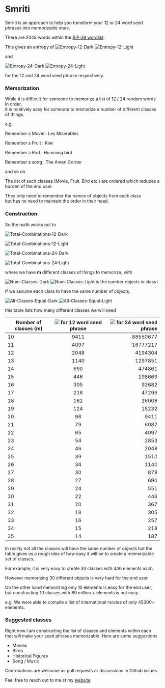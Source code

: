 # Smriti

Smriti is an approach to help you transform your 12 or 24 word seed phrases into memorizable ones.

There are 2048 words within the [BIP-39 wordlist](https://github.com/bitcoin/bips/blob/master/bip-0039/english.txt).

This gives an entropy of
![Entropy-12-Dark](https://render.githubusercontent.com/render/math?math=\color{white}2048^{12}=2^132#gh-dark-mode-only)
![Entropy-12-Light](https://render.githubusercontent.com/render/math?math=\color{black}2048^{12}=2^132#gh-light-mode-only)

 and 

![Entropy-24-Dark](https://render.githubusercontent.com/render/math?math=\color{white}2048^{12}=2^264#gh-dark-mode-only)
![Entropy-24-Light](https://render.githubusercontent.com/render/math?math=\color{black}2048^{12}=2^264#gh-light-mode-only)

 for the 12 and 24 word seed phrase respectively.


### Memorization

While it is difficult for someone to memorize a list of 12 / 24 random words in order,<br> it is relatively easy for someone to memorize a number of different classes of things.

e.g.

Remember a Movie : Les Miserables

Remember a Fruit : Kiwi

Remember a Bird : Humming bird

Remember a song : The Amen Corner

and so on

The list of such classes (Movie, Fruit, Bird etc.) are ordered which reduces a <br> burden of the end user. 

They only need to remember the names of objects from each class  <br>  but has no need to maintain the order in their head.

### Construction 
So the math works out to

![Total-Combinations-12-Dark](https://render.githubusercontent.com/render/math?math=\color{white}{N(c_{1})}*{N(c_{2})}*{N(c_{3})}*...*{N(c_{m})}=2^132#gh-dark-mode-only)

![Total-Combinations-12-Light](https://render.githubusercontent.com/render/math?math=\color{black}{N(c_{1})}*{N(c_{2})}*{N(c_{3})}*...*{N(c_{m})}=2^132#gh-light-mode-only)

![Total-Combinations-24-Dark](https://render.githubusercontent.com/render/math?math=\color{white}{N(c_{1})}*{N(c_{2})}*{N(c_{3})}*...*{N(c_{m})}=2^264#gh-dark-mode-only)

![Total-Combinations-24-Light](https://render.githubusercontent.com/render/math?math=\color{black}{N(c_{1})}*{N(c_{2})}*{N(c_{3})}*...*{N(c_{m})}=2^264#gh-light-mode-only)


where we have <b>m</b> different classes of things to memorize, with

![Num-Classes-Dark](https://render.githubusercontent.com/render/math?math=\color{white}{N(c_{i})}#gh-dark-mode-only) 
![Num-Classes-Light](https://render.githubusercontent.com/render/math?math=\color{black}{N(c_{i})}#gh-light-mode-only) is the number objects in class i

If we assume each class to have the same number of objects, <br>

![All-Classes-Equal-Dark](https://render.githubusercontent.com/render/math?math=\color{white}{N(c_{1})}={N(c_{2})}={N(c_{3})}=...={N(c_{m})}#gh-dark-mode-only)
![All-Classes-Equal-Light](https://render.githubusercontent.com/render/math?math=\color{black}{N(c_{1})}={N(c_{2})}={N(c_{3})}=...={N(c_{m})}#gh-light-mode-only)

this table lists how many different classes we will need

| Number of classes (m)   | <img src="https://render.githubusercontent.com/render/math?math={N(c_{m})}"> for 12 word seed phrase |  <img src="https://render.githubusercontent.com/render/math?math={N(c_{m})}"> for 24 word seed phrase  |
|----------|:-------------:|------:|
|10|9411|88550677|
|11|4097|16777217|
|12|2048|4194304|
|13|1140|1297851|
|14|690|474861|
|15|446|198669|
|16|305|92682|
|17|218|47296|
|18|162|26008|
|19|124|15232|
|20|98|9411|
|21|79|6087|
|22|65|4097|
|23|54|2853|
|24|46|2048|
|25|39|1510|
|26|34|1140|
|27|30|878|
|28|27|690|
|29|24|551|
|30|22|446|
|31|20|367|
|32|18|305|
|33|16|257|
|34|15|218|
|35|14|187|

In reality not all the classes will have the same number of objects but the table gives us a rough idea of how easy it will be to create a memorizable set of classes.

For example,  it is very easy to create 30 classes with 446 elements each.

However memorizing 30 different objects is very hard for the end user.

On the other hand memorizing only 10 elements is easy for the end user, <br> but constructing 10 classes with 80 million + elements is not easy.

e.g. We were able to compile a list of international movies of only 45000+ elements.

### Suggested classes

Right now I am constructing the list of classes and elements within each that will make your seed phrases memorizable.
Here are some suggestions

- Movies
- Birds
- Historical Figures
- Song / Music

Contributions are welcome as pull requests or discussions in Github issues. 

Feel free to reach out to me at my [website](www.afifahmed.com)



